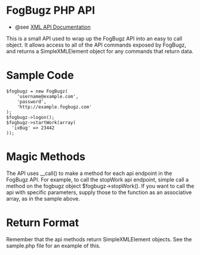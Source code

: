 # FogBugz PHP API

* @see [XML API Documentation](http://fogbugz.stackexchange.com/fogbugz-xml-api)

This is a small API used to wrap up the FogBugz API into an easy to call
object. It allows access to all of the API commands exposed by FogBugz,
and returns a SimpleXMLElement object for any commands that return data.

# Sample Code

    $fogbugz = new FogBugz(
        'username@example.com',
        'password',
        'http://example.fogbugz.com'
    );
    $fogbugz->logon();
    $fogbugz->startWork(array(
      'ixBug' => 23442
    ));


# Magic Methods

The API uses __call() to make a method for each api endpoint in the FogBugz API.
For example, to call the stopWork api endpoint, simple call a method on the
fogbugz object $fogbugz->stopWork(). If you want to call the api with specific
parameters, supply those to the function as an associative array, as in the
sample above.

# Return Format

Remember that the api methods return SimpleXMLElement objects. See the sample.php
file for an example of this.


